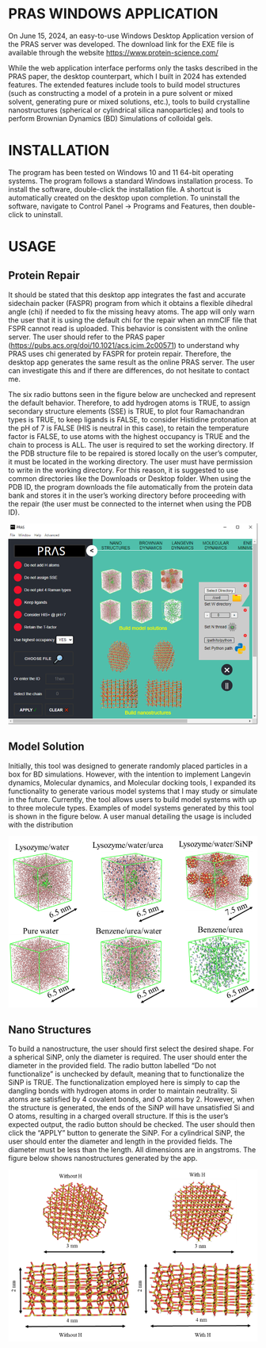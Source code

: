 # PRAS WINDOWS APPLICATION

On June 15, 2024, an easy-to-use Windows Desktop Application version of the PRAS server was developed. The download link for the EXE file is available through the website https://www.protein-science.com/

While the web application interface performs only the tasks described in the PRAS paper, the desktop counterpart, which I built in 2024 has extended features. The extended features include tools to build model structures (such as constructing a model of a protein in a pure solvent or mixed solvent, generating pure or mixed solutions, etc.), tools to build crystalline nanostructures (spherical or cylindrical silica nanoparticles) and tools to perform Brownian Dynamics (BD) Simulations of colloidal gels.

# INSTALLATION

The program has been tested on Windows 10 and 11 64-bit operating systems. The program follows a standard Windows installation process. To install the software, double-click the installation file. A shortcut is automatically created on the desktop upon completion. To uninstall the software, navigate to Control Panel -> Programs and Features, then double-click to uninstall.

# USAGE
## Protein Repair
It should be stated that this desktop app integrates the fast and accurate sidechain packer (FASPR) program from which it obtains a flexible dihedral angle (chi) if needed to fix the missing heavy atoms. The app will only warn the user that it is using the default chi for the repair when an mmCIF file that FSPR cannot read is uploaded. This behavior is consistent with the online server. The user should refer to the PRAS paper (https://pubs.acs.org/doi/10.1021/acs.jcim.2c00571) to understand why PRAS uses chi generated by FASPR for protein repair. Therefore, the desktop app generates the same result as the online PRAS server. The user can investigate this and if there are differences, do not hesitate to contact me.
  
The six radio buttons seen in the figure below are unchecked and represent the default behavior. Therefore, to add hydrogen atoms is TRUE, to assign secondary structure elements (SSE) is TRUE, to plot four Ramachandran types is TRUE, to keep ligands is FALSE, to consider Histidine protonation at the pH of 7 is FALSE (HIS is neutral in this case), to retain the temperature factor is FALSE, to use atoms with the highest occupancy is TRUE and the chain to process is ALL. The user is required to set the working directory. If the PDB structure file to be repaired is stored locally on the user’s computer, it must be located in the working directory. The user must have permission to write in the working directory. For this reason, it is suggested to use common directories like the Downloads or Desktop folder. When using the PDB ID, the program downloads the file automatically from the protein data bank and stores it in the user’s working directory before proceeding with the repair (the user must be connected to the internet when using the PDB ID).

![Protein Repair dashboard](https://github.com/osita-sunday-nnyigide/PRAS_Server_Windows_App/blob/main/protein%20repair.png)

## Model Solution
Initially, this tool was designed to generate randomly placed particles in a box for BD simulations. However, with the intention to implement Langevin dynamics, Molecular dynamics, and Molecular docking tools, I expanded its functionality to generate various model systems that I may study or simulate in the future. Currently, the tool allows users to build model systems with up to three molecule types. Examples of model systems generated by this tool is shown in the figure below. A user manual detailing the usage is included with the distribution

![Nodel Solutions](https://github.com/osita-sunday-nnyigide/PRAS_Server_Windows_App/blob/main/model%20solutions.png)

## Nano Structures
To build a nanostructure, the user should first select the desired shape. For a spherical SiNP, only the diameter is required. The user should enter the diameter in the provided field. The radio button labelled “Do not functionalize” is unchecked by default, meaning that to functionalize the SiNP is TRUE. The functionalization employed here is simply to cap the dangling bonds with hydrogen atoms in order to maintain neutrality. Si atoms are satisfied by 4 covalent bonds, and O atoms by 2. However, when the structure is generated, the ends of the SiNP will have unsatisfied Si and O atoms, resulting in a charged overall structure. If this is the user’s expected output, the radio button should be checked. The user should then click the “APPLY” button to generate the SiNP. For a cylindrical SiNP, the user should enter the diameter and length in the provided fields. The diameter must be less than the length. All dimensions are in angstroms. The figure below shows nanostructures generated by the app.

![Nano Structures](https://github.com/osita-sunday-nnyigide/PRAS_Server_Windows_App/blob/main/nano%20structures.png)

